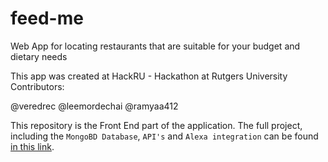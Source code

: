 # feed-me

Web App for locating restaurants that are suitable for your budget and dietary needs

This app was created at HackRU - Hackathon at Rutgers University
Contributors:

@veredrec
@leemordechai
@ramyaa412

This repository is the Front End part of the application.
The full project, including the `MongoBD Database`, `API's` and `Alexa integration` can be found [in this link](https://github.com/ramyaa412/HackRU_FeedMe).
